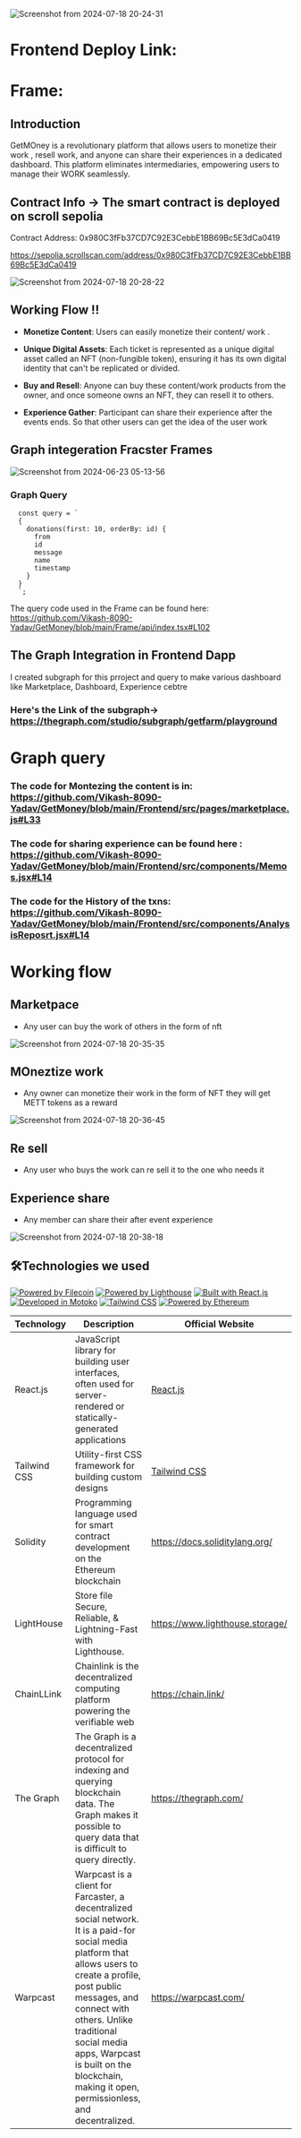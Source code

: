 

![Screenshot from 2024-07-18 20-24-31](https://github.com/user-attachments/assets/78cdc50b-38e0-4e83-9574-eb7f1069654a)





# Frontend Deploy Link: 

# Frame: 

  

## Introduction 

GetMOney is a revolutionary platform that allows users to monetize their work , resell work, and anyone can share their experiences in a dedicated dashboard. This platform eliminates intermediaries, empowering users to manage their WORK seamlessly.

## Contract Info ->  The  smart contract  is deployed on scroll sepolia



Contract Address: 0x980C3fFb37CD7C92E3CebbE1BB69Bc5E3dCa0419

https://sepolia.scrollscan.com/address/0x980C3fFb37CD7C92E3CebbE1BB69Bc5E3dCa0419


![Screenshot from 2024-07-18 20-28-22](https://github.com/user-attachments/assets/991ff272-a3bd-43e7-8a27-343772d96c6b)



## Working Flow !!

- **Monetize Content**: Users can easily monetize their content/ work .

- **Unique Digital Assets**: Each ticket is represented as a unique digital asset called an NFT (non-fungible token), ensuring it has its own digital identity that can't be replicated or divided.

- **Buy and Resell**: Anyone can buy these content/work products from the   owner, and once someone owns an NFT, they can resell it to others.

- **Experience Gather**: Participant can  share  their experience  after the events ends. So that other users can get  the idea  of the user work 


## Graph integeration Fracster  Frames 


![Screenshot from 2024-06-23 05-13-56](https://github.com/Omega12Pirme/Monetizedo/assets/105157723/7f6723f6-dfaa-4657-a33e-d6fb0b5f1857)


### Graph Query 

```
  const query = `
  {
    donations(first: 10, orderBy: id) {
      from
      id
      message
      name
      timestamp
    }
  }
  `;
```

The query code used in the Frame can be found here: https://github.com/Vikash-8090-Yadav/GetMoney/blob/main/Frame/api/index.tsx#L102


## The Graph Integration in Frontend Dapp


I created subgraph for this prroject and query  to make various dashboard like  Marketplace, Dashboard, Experience cebtre

### Here's the Link of the subgraph-> https://thegraph.com/studio/subgraph/getfarm/playground



# Graph query 

###  The code for Montezing the content  is in: https://github.com/Vikash-8090-Yadav/GetMoney/blob/main/Frontend/src/pages/marketplace.js#L33

###  The code for sharing experience can be found here : https://github.com/Vikash-8090-Yadav/GetMoney/blob/main/Frontend/src/components/Memos.jsx#L14

### The code for the History of the txns: https://github.com/Vikash-8090-Yadav/GetMoney/blob/main/Frontend/src/components/AnalysisReposrt.jsx#L14


# Working flow 

## Marketpace 

- Any user can buy the work  of others in the form  of nft 

![Screenshot from 2024-07-18 20-35-35](https://github.com/user-attachments/assets/d736e74d-f78c-48da-bc9a-682d449d1623)



## MOneztize work  

- Any  owner can monetize their work in the form of NFT they will get METT tokens as a reward 

![Screenshot from 2024-07-18 20-36-45](https://github.com/user-attachments/assets/dbf88db6-0010-414d-9ac5-08a84caa62f2)


## Re sell 

- Any user who buys the work  can re sell it to the one who needs it



## Experience share 

- Any member can share their after event experience

![Screenshot from 2024-07-18 20-38-18](https://github.com/user-attachments/assets/41c41652-d53a-424e-94c5-6d57a57ff143)




 

## 🛠️Technologies we used

[![Powered by Filecoin](https://img.shields.io/badge/Powered_by-Filecoin-0174F2?logo=filecoin)](https://filecoin.io/)
[![Powered by Lighthouse](https://img.shields.io/badge/Powered_by-Lighthouse-ff69b4?logo=lighthouse)](https://lighthouse.filecoin.io/)
[![Built with React.js](https://img.shields.io/badge/Built_with-React.js-61DAFB?logo=react)](https://reactjs.org/)
[![Developed in Motoko](https://img.shields.io/badge/Developed_in-Motoko-2196F3?logo=dfinity)](https://sdk.dfinity.org/)
[![Tailwind CSS](https://img.shields.io/badge/Styled_with-Tailwind_CSS-38B2AC?logo=tailwind-css)](https://tailwindcss.com/)
[![Powered by Ethereum](https://img.shields.io/badge/Powered_by-Ethereum-3C3C3D?logo=ethereum)](https://ethereum.org/)

| Technology        | Description                                                | Official Website                                     |
|-------------------|------------------------------------------------------------|------------------------------------------------------|
| React.js          | JavaScript library for building user interfaces, often used for server-rendered or statically-generated applications | [React.js](https://reactjs.org/)                      |
| Tailwind CSS      | Utility-first CSS framework for building custom designs   | [Tailwind CSS](https://tailwindcss.com/)              |
| Solidity | Programming language used for smart contract development on the Ethereum blockchain | https://docs.soliditylang.org/ |
|LightHouse | Store file Secure, Reliable, & Lightning-Fast with Lighthouse. |https://www.lighthouse.storage/|
|ChainLLink | Chainlink is the decentralized computing platform powering the verifiable web| https://chain.link/|
|The Graph| The Graph is a decentralized protocol for indexing and querying blockchain data. The Graph makes it possible to query data that is difficult to query directly.|https://thegraph.com/ | 
|Warpcast| Warpcast is a client for Farcaster, a decentralized social network. It is a paid-for social media platform that allows users to create a profile, post public messages, and connect with others. Unlike traditional social media apps, Warpcast is built on the blockchain, making it open, permissionless, and decentralized. | https://warpcast.com/|




